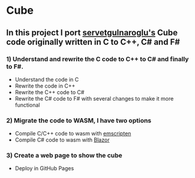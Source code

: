 # Cube

## In this project I port [servetgulnaroglu's](https://github.com/servetgulnaroglu/cube.c) Cube code originally written in C to C++, C# and F#


### 1) Understand and rewrite the C code to C++ to C# and finally to F#.

- Understand the code in C
- Rewrite the code in C++ 
- Rewrite the C++ code to C# 
- Rewrite the C# code to F# with several changes to make it more functional

### 2) Migrate the code to WASM, I have two options

- Compile C/C++ code to wasm with [emscripten](https://emscripten.org/)
- Compile C# code to wasm with [Blazor](https://dotnet.microsoft.com/apps/aspnet/web-apps/blazor)

### 3) Create a web page to show the cube

- Deploy in GitHub Pages
